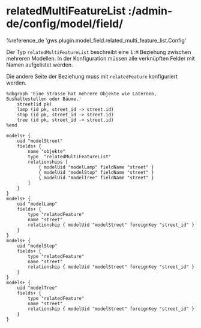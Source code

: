 # relatedMultiFeatureList :/admin-de/config/model/field/

%reference_de 'gws.plugin.model_field.related_multi_feature_list.Config'

Der Typ `relatedMultiFeatureList` beschreibt eine `1:M` Beziehung zwischen mehreren Modellen. In der Konfiguration müssen alle verknüpften Felder mit Namen aufgelistet werden.

Die andere Seite der Beziehung muss mit `relatedFeature` konfiguriert werden.

    %dbgraph 'Eine Strasse hat mehrere Objekte wie Laternen, Bushaltestellen oder Bäume.'
        street(id pk)
        lamp (id pk, street_id -> street.id)
        stop (id pk, street_id -> street.id)
        tree (id pk, street_id -> street.id)
    %end

    models+ {
        uid "modelStreet"
        fields+ {
            name "objekte"
            type  "relatedMultiFeatureList"
            relationships [
                { modelUid "modelLamp" fieldName "street" }
                { modelUid "modelStop" fieldName "street" }
                { modelUid "modelTree" fieldName "street" }
            ]
        }
    }
    models+ {
        uid "modelLamp"
        fields+ { 
            type "relatedFeature" 
            name "street"
            relationship { modelUid "modelStreet" foreignKey "street_id" }
        }
    }
    models+ {
        uid "modelStop"
        fields+ { 
            type "relatedFeature" 
            name "street"
            relationship { modelUid "modelStreet" foreignKey "street_id" }
        }
    }
    models+ {
        uid "modelTree"
        fields+ { 
            type "relatedFeature" 
            name "street"
            relationship { modelUid "modelStreet" foreignKey "street_id" }
        }
    }

